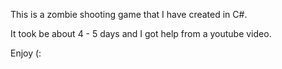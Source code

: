 This is a zombie shooting game that I have created in C#.

It took be about 4 - 5 days and I got help from a youtube video.

Enjoy (:
